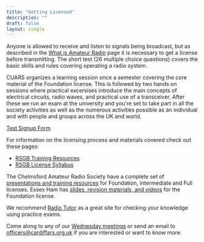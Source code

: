 ```yaml
---
title: "Getting Licensed"
description: ""
draft: false
layout: single
---
```


Anyone is allowed to receive and listen to signals being broadcast, but as described in the [What is Amateur Radio](https://www.cardiffars.org.uk/what/) page it is necessary to get a license before transmitting. The short test (26 multiple choice questions) covers the basic skills and rules covering operating a radio system.

CUARS organizes a learning session once a semester covering the core material of the Foundation license. This is followed by two hands on sessions where practical excersises introduce the main concepts of electrical circuits, radio waves, and practical use of a transceiver. After these we run an exam at the university and you're set to take part in all the society activities as well as the numerous activities possible as an individual and with people and groups across the UK and world.

<a href="https://forms.gle/NqP1aFo2c1k9r3ii7" class="button is-link">Test Signup Form</a>

For information on the licensing process and materials covered check out these pages:

* [RSGB Training Resources](https://rsgb.org/main/clubs-training/training-resources/)
* [RSGB License Syllabus](https://rsgb.services/public/exams/specifications/2019-07-28_complete_syllabus_2019_specification.pdf)

The Chelmsford Amateur Radio Society have a complete set of [presentations and training resources](http://g0mwt.org.uk/training/courses/index.htm) for Foundation, Intermediate and Full licenses. Essex Ham has [slides, revision materials, and videos](https://www.essexham.co.uk/train/foundation-slides/) for the Foundation license. 

We recommend [Radio Tutor](https://radiotutor.uk/) as a great site for checking your knowledge using practice exams.

Come along to any of our [Wednesday meetings](/about) or send an email to officers@cardiffars.org.uk if you are interested or want to know more.

